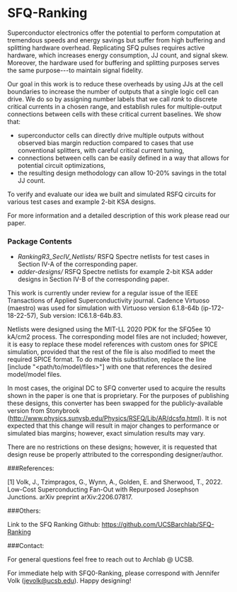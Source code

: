 # SFQ-Ranking

Superconductor electronics offer the potential to perform computation at tremendous speeds and energy savings but suffer from high buffering and splitting hardware overhead. Replicating SFQ pulses requires active hardware, which increases energy consumption, JJ count, and signal skew. Moreover, the hardware used for buffering and splitting purposes serves the same purpose---to maintain signal fidelity.

Our goal in this work is to reduce these overheads by using JJs at the cell boundaries to increase the number of outputs that a single logic cell can drive. We do so by assigning number labels that we call *rank* to discrete critical currents in a chosen range, and establish rules for multiple-output connections between cells with these critical current baselines. We show that:
* superconductor cells can directly drive multiple outputs without observed bias margin reduction compared to cases that use conventional splitters, with careful critical current tuning,
* connections between cells can be easily defined in a way that allows for potential circuit optimizations,
* the resulting design methodology can allow 10-20% savings in the total JJ count.

To verify and evaluate our idea we built and simulated RSFQ circuits for various test cases and example 2-bit KSA designs.

For more information and a detailed description of this work please read our paper.

### Package Contents
* *RankingR3_SecIV_Netlists/* RSFQ Spectre netlists for test cases in Section IV-A of the corresponding paper. 
* *adder-designs/* RSFQ Spectre netlists for example 2-bit KSA adder designs in Section IV-B of the corresponding paper.

This work is currently under review for a regular issue of the IEEE Transactions of Applied Superconductivity journal. Cadence Virtuoso (maestro) was used for simulation with Virtuoso version 6.1.8-64b (ip-172-18-22-57), Sub version: IC6.1.8-64b.83.

Netlists were designed using the MIT-LL 2020 PDK for the SFQ5ee 10 kA/cm2 process. The corresponding model files are not included; however, it is easy to replace these model references with custom ones for SPICE simulation, provided that the rest of the file is also modified to meet the required SPICE format. To do make this substitution, replace the line [include "<path/to/model/files>"] with one that references the desired model/model files.

In most cases, the original DC to SFQ converter used to acquire the results shown in the paper is one that is proprietary. For the purposes of publishing these designs, this converter has been swapped for the publicly-available version from Stonybrook (http://www.physics.sunysb.edu/Physics/RSFQ/Lib/AR/dcsfq.html). It is not expected that this change will result in major changes to performance or simulated bias margins; however, exact simulation results may vary.

There are no restrictions on these designs; however, it is requested that design reuse be properly attributed to the corresponding designer/author.

###References:

[1] Volk, J., Tzimpragos, G., Wynn, A., Golden, E. and Sherwood, T., 2022. Low-Cost Superconducting Fan-Out with Repurposed Josephson Junctions. arXiv preprint arXiv:2206.07817.

###Others:

Link to the SFQ Ranking Github: https://github.com/UCSBarchlab/SFQ-Ranking

###Contact:

For general questions feel free to reach out to Archlab @ UCSB.

For immediate help with SFQ0-Ranking, please correspond with Jennifer Volk (jevolk@ucsb.edu). Happy designing!
